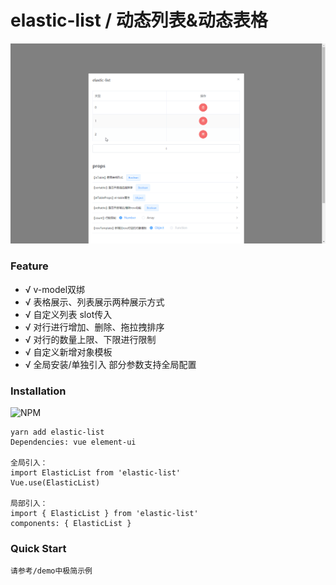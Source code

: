 # elastic-list / 动态列表&动态表格

![preview](./preview.gif)

### Feature

- √ v-model双绑
- √ 表格展示、列表展示两种展示方式
- √ 自定义列表 slot传入
- √ 对行进行增加、删除、拖拉拽排序
- √ 对行的数量上限、下限进行限制
- √ 自定义新增对象模板
- √ 全局安装/单独引入 部分参数支持全局配置

### Installation
![NPM](https://nodei.co/npm/elastic-list.png)
```
yarn add elastic-list
Dependencies: vue element-ui

全局引入：
import ElasticList from 'elastic-list'
Vue.use(ElasticList)

局部引入：
import { ElasticList } from 'elastic-list'
components: { ElasticList }
```


### Quick Start
```
请参考/demo中极简示例
```
